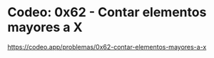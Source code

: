 # Codeo: 0x62 - Contar elementos mayores a X

https://codeo.app/problemas/0x62-contar-elementos-mayores-a-x